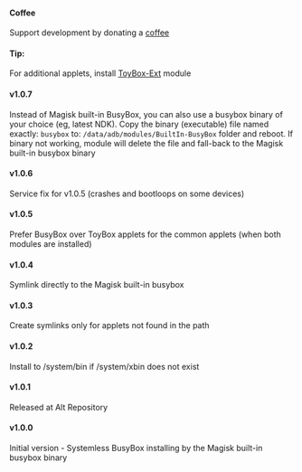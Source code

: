 #### Coffee
Support development by donating a [coffee](https://zgfg.github.io/PayPal.html)

#### Tip:
For additional applets, install [ToyBox-Ext](https://github.com/Magisk-Modules-Alt-Repo/ToyBox-Ext) module

#### v1.0.7
Instead of Magisk built-in BusyBox, you can also use a busybox binary of your choice (eg, latest NDK). Copy the binary (executable) file named exactly: 
`busybox` to: `/data/adb/modules/BuiltIn-BusyBox` folder and reboot. If binary not working, module will delete the file and fall-back to the Magisk built-in busybox binary

#### v1.0.6
Service fix for v1.0.5 (crashes and bootloops on some devices)

#### v1.0.5
Prefer BusyBox over ToyBox applets for the common applets (when both modules are installed)

#### v1.0.4
Symlink directly to the Magisk built-in busybox

#### v1.0.3
Create symlinks only for applets not found in the path

#### v1.0.2
Install to /system/bin if /system/xbin does not exist

#### v1.0.1
Released at Alt Repository

#### v1.0.0
Initial version - Systemless BusyBox installing by the Magisk built-in busybox binary

